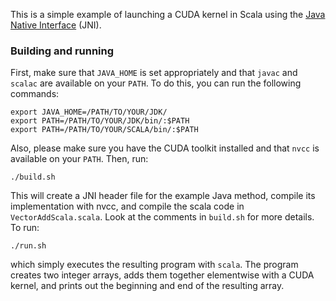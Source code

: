 This is a simple example of launching a CUDA kernel in Scala using the [Java Native Interface](https://docs.oracle.com/en/java/javase/17/docs/specs/jni/intro.html) (JNI). 

### Building and running

First, make sure that `JAVA_HOME` is set appropriately and that `javac` and `scalac` are available on your `PATH`. To do this, you can run the following commands:

```
export JAVA_HOME=/PATH/TO/YOUR/JDK/
export PATH=/PATH/TO/YOUR/JDK/bin/:$PATH
export PATH=/PATH/TO/YOUR/SCALA/bin/:$PATH
```

Also, please make sure you have the CUDA toolkit installed and that `nvcc` is available on your `PATH`. Then, run:

```
./build.sh
```

This will create a JNI header file for the example Java method, compile its implementation with nvcc, and compile the scala code in `VectorAddScala.scala`. Look at the comments in `build.sh` for more details. To run:

```
./run.sh
```

which simply executes the resulting program with `scala`. The program creates two integer arrays, adds them together elementwise with a CUDA kernel, and prints out the beginning and end of the resulting array.
